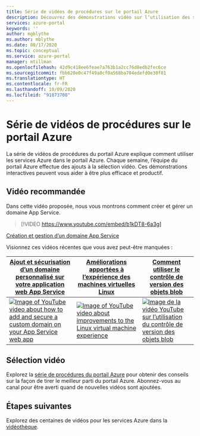 ```yaml
---
title: Série de vidéos de procédures sur le portail Azure
description: Découvrez des démonstrations vidéo sur l’utilisation des services Azure dans le portail. Affichez et liez directement les dernières vidéos de guides pratiques.
services: azure-portal
keywords: ''
author: mgblythe
ms.author: mblythe
ms.date: 08/17/2020
ms.topic: conceptual
ms.service: azure-portal
manager: mtillman
ms.openlocfilehash: 42d9c418ee6feae7a763b1a2cc76d8edb2fec6ce
ms.sourcegitcommit: fbb620e0c47f49a8cf0a568ba704edefd0e30f81
ms.translationtype: HT
ms.contentlocale: fr-FR
ms.lasthandoff: 10/09/2020
ms.locfileid: "91873708"
---
```

# <a name="azure-portal-how-to-video-series"></a>Série de vidéos de procédures sur le portail Azure

La série de vidéos de procédures du portail Azure explique comment utiliser les services Azure dans le portail Azure. Chaque semaine, l’équipe du portail Azure effectue des ajouts à la sélection vidéo. Ces démonstrations interactives peuvent vous aider à être plus efficace et productif.

## <a name="featured-video"></a>Vidéo recommandée

Dans cette vidéo proposée, nous vous montrons comment créer et gérer un domaine App Service.

> [!VIDEO https://www.youtube.com/embed/b1kDT8-6a3g]

[Création et gestion d’un domaine App Service](https://www.youtube.com/watch?v=b1kDT8-6a3g)

Visionnez ces vidéos récentes que vous avez peut-être manquées :

| [Ajout et sécurisation d’un domaine personnalisé sur votre application web App Service](https://www.youtube.com/watch?v=bXP6IvNYISw)  | [Améliorations apportées à l’expérience des machines virtuelles Linux](https://www.youtube.com/watch?v=obg6Fq2T898)  | [Comment utiliser le contrôle de version des objets blob](https://www.youtube.com/watch?v=m7e9h1gedWQ)  |
| ------| ------ | ------ |
| [![Image of YouTube video about how to add and secure a custom domain on your App Service web app](https://i.ytimg.com/vi/bXP6IvNYISw/hqdefault.jpg?sqp=-oaymwEYCKgBEF5IVfKriqkDCwgBFQAAiEIYAXAB&rs=AOn4CLAf2gcTSuNBP-DczGeEB7rQLKc4UQ)](http://www.youtube.com/watch?v=bXP6IvNYISw) | [![Image of YouTube video about improvements to the Linux virtual machine experience](https://i.ytimg.com/vi/obg6Fq2T898/hqdefault.jpg?sqp=-oaymwEYCKgBEF5IVfKriqkDCwgBFQAAiEIYAXAB&rs=AOn4CLAiBhmM0tZo_eV_u_JClkx3SXaWFw)](https://www.youtube.com/watch?obg6Fq2T898) | [![Image de la vidéo YouTube sur l’utilisation du contrôle de version des objets blob](https://i.ytimg.com/vi/m7e9h1gedWQ/hqdefault.jpg?sqp=-oaymwEYCKgBEF5IVfKriqkDCwgBFQAAiEIYAXAB&rs=AOn4CLBUZwS_xaZIkYNakpHFvFIiD8i-Tw)](http://www.youtube.com/watch?v=m7e9h1gedWQ) |

## <a name="video-playlist"></a>Sélection vidéo

Explorez la [série de procédures du portail Azure](https://www.youtube.com/playlist?list=PLLasX02E8BPBKgXP4oflOL29TtqTzwhxR) pour obtenir des conseils sur la façon de tirer le meilleur parti du portail Azure. Abonnez-vous au canal pour être averti quand de nouvelles vidéos sont ajoutées.

## <a name="next-steps"></a>Étapes suivantes

Explorez des centaines de vidéos pour les services Azure dans la [vidéothèque](https://azure.microsoft.com/resources/videos/index/?tag=microsoft-azure-portal).
